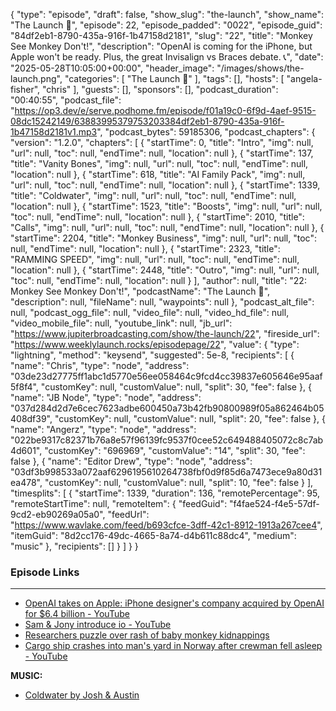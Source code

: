 {
  "type": "episode",
  "draft": false,
  "show_slug": "the-launch",
  "show_name": "The Launch 🚀",
  "episode": 22,
  "episode_padded": "0022",
  "episode_guid": "84df2eb1-8790-435a-916f-1b47158d2181",
  "slug": "22",
  "title": "Monkey See Monkey Don't!",
  "description": "OpenAI is coming for the iPhone, but Apple won't be ready. Plus, the great Invisalign vs Braces debate. 📞",
  "date": "2025-05-28T10:05:00+00:00",
  "header_image": "/images/shows/the-launch.png",
  "categories": [
    "The Launch 🚀"
  ],
  "tags": [],
  "hosts": [
    "angela-fisher",
    "chris"
  ],
  "guests": [],
  "sponsors": [],
  "podcast_duration": "00:40:55",
  "podcast_file": "https://op3.dev/e/serve.podhome.fm/episode/f01a19c0-6f9d-4aef-9515-08dc15242149/63883995379753203384df2eb1-8790-435a-916f-1b47158d2181v1.mp3",
  "podcast_bytes": 59185306,
  "podcast_chapters": {
    "version": "1.2.0",
    "chapters": [
      {
        "startTime": 0,
        "title": "Intro",
        "img": null,
        "url": null,
        "toc": null,
        "endTime": null,
        "location": null
      },
      {
        "startTime": 137,
        "title": "Vanity Bones",
        "img": null,
        "url": null,
        "toc": null,
        "endTime": null,
        "location": null
      },
      {
        "startTime": 618,
        "title": "AI Family Pack",
        "img": null,
        "url": null,
        "toc": null,
        "endTime": null,
        "location": null
      },
      {
        "startTime": 1339,
        "title": "Coldwater",
        "img": null,
        "url": null,
        "toc": null,
        "endTime": null,
        "location": null
      },
      {
        "startTime": 1523,
        "title": "Boosts",
        "img": null,
        "url": null,
        "toc": null,
        "endTime": null,
        "location": null
      },
      {
        "startTime": 2010,
        "title": "Calls",
        "img": null,
        "url": null,
        "toc": null,
        "endTime": null,
        "location": null
      },
      {
        "startTime": 2204,
        "title": "Monkey Business",
        "img": null,
        "url": null,
        "toc": null,
        "endTime": null,
        "location": null
      },
      {
        "startTime": 2323,
        "title": "RAMMING SPEED",
        "img": null,
        "url": null,
        "toc": null,
        "endTime": null,
        "location": null
      },
      {
        "startTime": 2448,
        "title": "Outro",
        "img": null,
        "url": null,
        "toc": null,
        "endTime": null,
        "location": null
      }
    ],
    "author": null,
    "title": "22: Monkey See Monkey Don't!",
    "podcastName": "The Launch 🚀",
    "description": null,
    "fileName": null,
    "waypoints": null
  },
  "podcast_alt_file": null,
  "podcast_ogg_file": null,
  "video_file": null,
  "video_hd_file": null,
  "video_mobile_file": null,
  "youtube_link": null,
  "jb_url": "https://www.jupiterbroadcasting.com/show/the-launch/22",
  "fireside_url": "https://www.weeklylaunch.rocks/episodepage/22",
  "value": {
    "type": "lightning",
    "method": "keysend",
    "suggested": 5e-8,
    "recipients": [
      {
        "name": "Chris",
        "type": "node",
        "address": "03de23d27775ff1abc1d5770e56ee058464c9fcd4cc39837e605646e95aaf5f8f4",
        "customKey": null,
        "customValue": null,
        "split": 30,
        "fee": false
      },
      {
        "name": "JB Node",
        "type": "node",
        "address": "037d284d2d7e6cec7623adbe600450a73b42fb90800989f05a862464b05408df39",
        "customKey": null,
        "customValue": null,
        "split": 20,
        "fee": false
      },
      {
        "name": "Angerz",
        "type": "node",
        "address": "022be9317c82371b76a8e57f96139fc9537f0cee52c649488405072c8c7ab4d601",
        "customKey": "696969",
        "customValue": "14",
        "split": 30,
        "fee": false
      },
      {
        "name": "Editor Drew",
        "type": "node",
        "address": "03df3b998533a072aaf6296195610264738fbf0d9f85d6a7473ece9a80d31ea478",
        "customKey": null,
        "customValue": null,
        "split": 10,
        "fee": false
      }
    ],
    "timesplits": [
      {
        "startTime": 1339,
        "duration": 136,
        "remotePercentage": 95,
        "remoteStartTime": null,
        "remoteItem": {
          "feedGuid": "f4fae524-f4e5-57df-9cd2-eb90269a05a0",
          "feedUrl": "https://www.wavlake.com/feed/b693cfce-3dff-42c1-8912-1913a267cee4",
          "itemGuid": "8d2cc176-49dc-4665-8a74-d4b611c88dc4",
          "medium": "music"
        },
        "recipients": []
      }
    ]
  }
}


### Episode Links

****

* [OpenAI takes on Apple: iPhone designer's company acquired by OpenAI for $6.4 billion - YouTube](https://www.youtube.com/watch?v=KUcTKVkr0xQ)
* [Sam & Jony introduce io - YouTube](https://youtu.be/W09bIpc)
* [Researchers puzzle over rash of baby monkey kidnappings ](https://www.npr.org/2025/05/19/nx-s1-5395983/baby-monkey-kidnappings-capuchin-howler-culture)
* [Cargo ship crashes into man's yard in Norway after crewman fell asleep - YouTube](https://www.youtube.com/watch?v=kO8MHFQ4ZTk)

**MUSIC:**

* [Coldwater by Josh & Austin](https://podcastindex.org/podcast/6422267)
